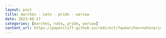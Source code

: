 ```yaml
---
layout: post
title: marches · nato · pride · warsaw
date: 2023-06-17
categories: [marches, nato, pride, warsaw]
content_url: https://papercliff.github.io/redirect/?q=marches+nato+pride+warsaw&tbs=cdr:1,cd_min:6/16/2023,cd_max:6/18/2023
---
```

